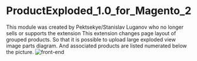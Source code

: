 # ProductExploded_1.0_for_Magento_2
This module was created by Pektsekye/Stanislav Luganov  who no longer sells or supports the extension
This extension changes page layout of grouped products.
So that it is possible to upload large exploded view image parts diagram.
And associated products are listed numerated below the picture.
![front-end](https://github.com/leroystrubinsky/ProductExploded_1.0_for_Magento_2/assets/58818829/2128d44f-0a55-4760-902f-48d5a3487e6f)
